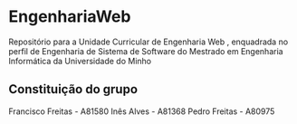 # EngenhariaWeb
Repositório para a Unidade Curricular de Engenharia Web , enquadrada no perfil de Engenharia de Sistema de Software do Mestrado em Engenharia Informática da Universidade do Minho

## Constituição do grupo

Francisco Freitas - A81580
Inês Alves - A81368
Pedro Freitas - A80975
